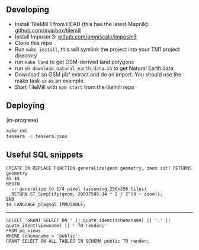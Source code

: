 ## Developing

* Install TileMill 1 from HEAD (this has the latest Mapnik): [github.com/mapbox/tilemill](https://github.com/mapbox/tilemill)
* Install Imposm 3: [github.com/omniscale/imposm3](https://github.com/omniscale/imposm3)
* Clone this repo
* Run `make install`, this will symlink the project into your TM1 project directory
* run `make land` to get OSM-derived land polygons 
* run `sh download_natural_earth_data.sh` to get Natural Earth data
* Download an OSM pbf extract and do an import. You should use the make task `ca` as an example.
* Start TileMill with `npm start` from the tilemill repo

## Deploying

(in-progress)

```bash
make xml
tessera -c tessera.json
```

## Useful SQL snippets

    CREATE OR REPLACE FUNCTION generalize(geom geometry, zoom int) RETURNS geometry
    AS $$
    BEGIN
      -- generalize to 1/4 pixel (assuming 256x256 tiles)
      RETURN ST_Simplify(geom, 20037508.34 * 2 / 2^(9 + zoom));
    END
    $$ LANGUAGE plpgsql IMMUTABLE;
    
-----
    
    SELECT 'GRANT SELECT ON ' || quote_ident(schemaname) || '.' || quote_ident(viewname) || ' TO render;'
    FROM pg_views
    WHERE schemaname = 'public';
    GRANT SELECT ON ALL TABLES IN SCHEMA public TO render;
